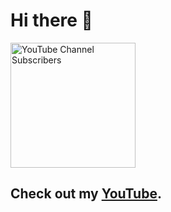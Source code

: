 # Hi there 👋

<a href="https://www.youtube.com/@lucas-barake">
  <img src="https://img.shields.io/youtube/channel/subscribers/UCPQV5FFSex7jFuMgCD0nEPA" alt="YouTube Channel Subscribers" style="width: 200px;" />
</a>

## Check out my [YouTube](https://www.youtube.com/@lucas-barake).
